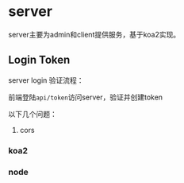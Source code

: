 # server

server主要为admin和client提供服务，基于koa2实现。

## Login Token

server login 验证流程：

前端登陆`api/token`访问server，验证并创建token

以下几个问题：

1. cors

### koa2

### node

